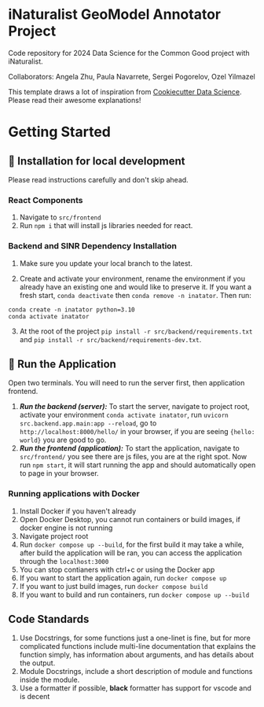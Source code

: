 # iNaturalist GeoModel Annotator Project

Code repository for 2024 Data Science for the Common Good project with iNaturalist. 

Collaborators: Angela Zhu, Paula Navarrete, Sergei Pogorelov, Ozel Yilmazel 

This template draws a lot of inspiration from [Cookiecutter Data Science](https://drivendata.github.io/cookiecutter-data-science/). Please read their awesome explanations!

# Getting Started
## :hatched_chick: Installation for local development
Please read instructions carefully and don't skip ahead.

### React Components
1. Navigate to `src/frontend`
2. Run `npm i` that will install js libraries needed for react.

### Backend and SINR Dependency Installation
1. Make sure you update your local branch to the latest.

2. Create and activate your environment, rename the environment if you already have an existing one and would like to preserve it. If you want a fresh start, `conda deactivate` then `conda remove -n inatator`. Then run:
```
conda create -n inatator python=3.10
conda activate inatator
```

3. At the root of the project `pip install -r src/backend/requirements.txt` and `pip install -r src/backend/requirements-dev.txt`.

## :penguin: Run the Application
Open two terminals. You will need to run the server first, then application frontend.
1. ***Run the backend (server):*** To start the server, navigate to project root, activate your environment `conda activate inatator`, run `uvicorn src.backend.app.main:app --reload`, go to `http://localhost:8000/hello/` in your browser, if you are seeing `{hello: world}` you are good to go.
2. ***Run the frontend (application):*** To start the application, navigate to `src/frontend/` you see there are js files, you are at the right spot. Now run `npm start`, it will start running the app and should automatically open to page in your browser.

### Running applications with Docker
1. Install Docker if you haven't already
2. Open Docker Desktop, you cannot run containers or build images, if docker engine is not running
2. Navigate project root
3. Run `docker compose up --build`, for the first build it may take a while, after build the application will be ran, you can access the application through the `localhost:3000`
5. You can stop contianers with ctrl+c or using the Docker app
6. If you want to start the application again, run `docker compose up`
7. If you want to just build images, run `docker compose build`
8. If you want to build and run containers, run `docker compose up --build`

## Code Standards
1. Use Docstrings, for some functions just a one-linet is fine, but for more complicated functions include multi-line documentation that explains the function simply, has information about arguments, and has details about the output.
2. Module Docstrings, include a short description of module and functions inside the module.
3. Use a formatter if possible, **black** formatter has support for vscode and is decent
